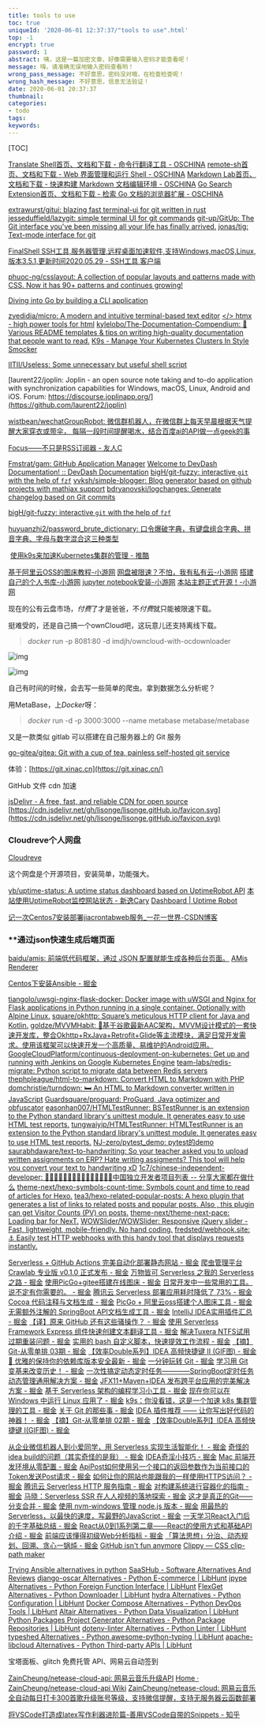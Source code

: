 ```yaml
---
title: tools to use
toc: true
uniqueId: '2020-06-01 12:37:37/"tools to use".html'
top: -1
encrypt: true
password: 1
abstract: 咦，这是一篇加密文章，好像需要输入密码才能查看呢！
message: 嗨，请准确无误地输入密码查看哟！
wrong_pass_message: 不好意思，密码没对哦，在检查检查呢！
wrong_hash_message: 不好意思，信息无法验证！
date: 2020-06-01 20:37:37
thumbnail:
categories:
- todo
tags:
keywords:
---
```



[TOC]

<!--more-->

[Translate Shell首页、文档和下载 - 命令行翻译工具 - OSCHINA](https://www.oschina.net/p/translate-shell)
[remote-sh首页、文档和下载 - Web 界面管理和运行 Shell - OSCHINA](https://www.oschina.net/p/remote-sh)
[Markdown Lab首页、文档和下载 - 快速构建 Markdown 文档编辑环境 - OSCHINA](https://www.oschina.net/p/markdown-lab)
[Go Search Extension首页、文档和下载 - 检索 Go 文档的浏览器扩展 - OSCHINA](https://www.oschina.net/p/go-search-extension)



[extrawurst/gitui: blazing fast terminal-ui for git written in rust](https://github.com/extrawurst/gitui)
[jesseduffield/lazygit: simple terminal UI for git commands](https://github.com/jesseduffield/lazygit)
[git-up/GitUp: The Git interface you've been missing all your life has finally arrived.](https://github.com/git-up/GitUp)
[jonas/tig: Text-mode interface for git](https://github.com/jonas/tig)



[FinalShell SSH工具,服务器管理,远程桌面加速软件,支持Windows,macOS,Linux,版本3.5.1,更新时间2020.05.29 - SSH工具 客户端](http://www.hostbuf.com/t/988.html)

[phuoc-ng/csslayout: A collection of popular layouts and patterns made with CSS. Now it has 90+ patterns and continues growing!](https://github.com/phuoc-ng/csslayout?utm_campaign=Django%2BNewsletter&utm_medium=web&utm_source=Django_Newsletter_25)

[Diving into Go by building a CLI application](https://eryb.space/2020/05/27/diving-into-go-by-building-a-cli-application.html)

[zyedidia/micro: A modern and intuitive terminal-based text editor](https://github.com/zyedidia/micro)
[</> htmx - high power tools for html](https://htmx.org/)
[kylelobo/The-Documentation-Compendium: 📢 Various README templates & tips on writing high-quality documentation that people want to read.](https://github.com/kylelobo/The-Documentation-Compendium/)
[K9s - Manage Your Kubernetes Clusters In Style](https://k9scli.io/)
[Smocker](https://smocker.dev/)

[IITII/Useless: Some unnecessary but useful shell script](https://github.com/IITII/Useless#FFmpegsh)

[laurent22/joplin: Joplin - an open source note taking and to-do application with synchronization capabilities for Windows, macOS, Linux, Android and iOS. Forum: https://discourse.joplinapp.org/](https://github.com/laurent22/joplin)

[wistbean/wechatGroupRobot: 微信群机器人，在微信群上每天早晨根据天气提醒大家穿衣或带伞， 每隔一段时间提醒喝水，结合百度ai的API做一点geek的事](https://github.com/wistbean/wechatGroupRobot)

[Focus——不只是RSS订阅器 - 友人C](https://www.ihewro.com/archives/948/)

[Fmstrat/gam: GitHub Application Manager](https://github.com/Fmstrat/gam)
[Welcome to DevDash Documentation! :: DevDash Documentation](https://thedevdash.com/)
[bigH/git-fuzzy: interactive `git` with the help of `fzf`](https://github.com/bigH/git-fuzzy)
[vvksh/simple-blogger: Blog generator based on github projects with mathjax support](https://github.com/vvksh/simple-blogger)
[bdryanovski/logchanges: Generate changelog based on Git commits](https://github.com/bdryanovski/logchanges)

[bigH/git-fuzzy: interactive `git` with the help of `fzf`](https://github.com/bigH/git-fuzzy)

[huyuanzhi2/password_brute_dictionary: 口令爆破字典，有键盘组合字典、拼音字典、字母与数字混合这三种类型](https://github.com/huyuanzhi2/password_brute_dictionary)

​	[使用k9s来加速Kubernetes集群的管理 - 推酷](https://www.tuicool.com/articles/mYVBvyI)

[基于阿里云OSS的图床教程-小游网](https://xiaoyou66.com/archives/774)
[网盘被限速？不怕，我有私有云-小游网](https://xiaoyou66.com/archives/769)
[搭建自己的个人书库-小游网](https://xiaoyou66.com/archives/1016)
[jupyter notebook安装-小游网](https://xiaoyou66.com/archives/1095)
[本站主题正式开源！-小游网](https://xiaoyou66.com/archives/1276)

现在的公有云盘市场，*付费*了才是爸爸，不*付费*就只能被限速下载。

挺难受的，还是自己搞一个ownCloud吧，这玩意儿还支持离线下载。

> *docker* run -p 8081:80 -d imdjh/owncloud-with-ocdownloader

![img](https://i.loli.net/2020/06/13/ZUNgGLi536y7vns.jpg)

![img](https://i.loli.net/2020/06/13/RieAxPmv7HuWk5f.jpg)

自己有时间的时候，会去写一些简单的爬虫。拿到数据怎么分析呢？

用MetaBase，上*Docker*呀：

> *docker* run -d -p 3000:3000 --name metabase metabase/metabase



又是一款类似 gitlab 可以搭建在自己服务器上的 Git 服务 

[go-gitea/gitea: Git with a cup of tea, painless self-hosted git service](https://github.com/go-gitea/gitea)

体验：[https://git.xinac.cn](https://git.xinac.cn/)



GitHub 文件 cdn 加速

[jsDelivr - A free, fast, and reliable CDN for open source](https://www.jsdelivr.com/?docs=gh)
[https://cdn.jsdelivr.net/gh/lisonge/lisonge.gitHub.io/favicon.svg](https://cdn.jsdelivr.net/gh/lisonge/lisonge.gitHub.io/favicon.svg)

### Cloudreve个人网盘

[Cloudreve](https://pan.cary.tech/)

这个网盘是个开源项目，安装简单，功能强大。



[yb/uptime-status: A uptime status dashboard based on UptimeRobot API](https://github.com/yb/uptime-status)
[本站使用UptimeRobot监控网站状态 - 新逸Cary](https://blog.xinac.cn/archives/uptimerobot)
[Dashboard | Uptime Robot](https://uptimerobot.com/dashboard#mainDashboard)



[记一次Centos7安装部署jiacrontabweb服务_一花一世界-CSDN博客](https://blog.csdn.net/llwy1428/article/details/102899282)

### **通过json快速生成后端页面

[baidu/amis: 前端低代码框架，通过 JSON 配置就能生成各种后台页面。](https://github.com/baidu/amis)
[AMis Renderer](https://baidu.github.io/amis/docs/intro?page=1)



[Centos下安装Ansible - 掘金](https://juejin.im/post/5d80da84e51d4562132031cd)



[tiangolo/uwsgi-nginx-flask-docker: Docker image with uWSGI and Nginx for Flask applications in Python running in a single container. Optionally with Alpine Linux.](https://github.com/tiangolo/uwsgi-nginx-flask-docker)
[square/okhttp: Square’s meticulous HTTP client for Java and Kotlin.](https://github.com/square/okhttp)
[goldze/MVVMHabit: 👕基于谷歌最新AAC架构，MVVM设计模式的一套快速开发库，整合Okhttp+RxJava+Retrofit+Glide等主流模块，满足日常开发需求。使用该框架可以快速开发一个高质量、易维护的Android应用。](https://github.com/goldze/MVVMHabit)
[GoogleCloudPlatform/continuous-deployment-on-kubernetes: Get up and running with Jenkins on Google Kubernetes Engine](https://github.com/GoogleCloudPlatform/continuous-deployment-on-kubernetes)
[team-labs/redis-migrate: Python script to migrate data between Redis servers](https://github.com/team-labs/redis-migrate)
[thephpleague/html-to-markdown: Convert HTML to Markdown with PHP](https://github.com/thephpleague/html-to-markdown)
[domchristie/turndown: 🛏 An HTML to Markdown converter written in JavaScript](https://github.com/domchristie/turndown)
[Guardsquare/proguard: ProGuard, Java optimizer and obfuscator](https://github.com/Guardsquare/proguard)
[easonhan007/HTMLTestRunner: BSTestRunner is an extension to the Python standard library's unittest module. It generates easy to use HTML test reports.](https://github.com/easonhan007/HTMLTestRunner)
[tungwaiyip/HTMLTestRunner: HTMLTestRunner is an extension to the Python standard library's unittest module. It generates easy to use HTML test reports.](https://github.com/tungwaiyip/HTMLTestRunner)
[NJ-zero/pytest_demo: pytest的demo](https://github.com/NJ-zero/pytest_demo)
[saurabhdaware/text-to-handwriting: So your teacher asked you to upload written assignments on ERP? Hate writing assigments? This tool will help you convert your text to handwriting xD](https://github.com/saurabhdaware/text-to-handwriting)
[1c7/chinese-independent-developer: 👩🏿‍💻👨🏾‍💻👩🏼‍💻👨🏽‍💻👩🏻‍💻中国独立开发者项目列表 -- 分享大家都在做什么](https://github.com/1c7/chinese-independent-developer)
[theme-next/hexo-symbols-count-time: Symbols count and time to read of articles for Hexo.](https://github.com/theme-next/hexo-symbols-count-time)
[tea3/hexo-related-popular-posts: A hexo plugin that generates a list of links to related posts and popular posts. Also , this plugin can get Visitor Counts (PV) on posts.](https://github.com/tea3/hexo-related-popular-posts)
[theme-next/theme-next-pace: Loading bar for NexT.](https://github.com/theme-next/theme-next-pace)
[WOWSlider/WOWSlider: Responsive jQuery slider - Fast, lightweight, mobile-friendly. No hand coding.](https://github.com/WOWSlider/WOWSlider)
[fredsted/webhook.site: ⚓️ Easily test HTTP webhooks with this handy tool that displays requests instantly.](https://github.com/fredsted/webhook.site)



[Serverless + GitHub Actions 完美自动化部署静态网站 - 掘金](https://juejin.im/post/5eeb2b00f265da02b643189e)
[爬虫管理平台 Crawlab 专业版 v0.1.0 正式发布 - 掘金](https://juejin.im/post/5ee9e10ff265da02a224811b)
[万物皆可 Serverless 之我的 Serverless 之路 - 掘金](https://juejin.im/post/5ee9d2ede51d4573c7592b3f)
[使用PicGo+gitee搭建在线图床 - 掘金](https://juejin.im/post/5ee9b894e51d45740950c3bf)
[日常开发中一些常用的工具。说不定有你需要的。 - 掘金](https://juejin.im/post/5ee8d5b36fb9a047d45bb8af)
[腾讯云 Serverless 部署应用耗时降低了 73% - 掘金](https://juejin.im/post/5ee759006fb9a047d45bb673)
[Cocoa 代码注释与文档生成 - 掘金](https://juejin.im/post/5ee70d7ff265da76d66c3c60)
[PicGo + 阿里云oss搭建个人图床工具 - 掘金](https://juejin.im/post/5ee57fb3518825433e1fc4ad)
[无需额外注解的 SpringBoot API文档生成工具 - 掘金](https://juejin.im/post/5ee623f7f265da770f52132d)
[IntelliJ IDEA实用插件汇总 - 掘金](https://juejin.im/post/5ee443bf51882543464b28f4)
[【译】原来 GitHub 还有这些骚操作？ - 掘金](https://juejin.im/post/5ee2df3cf265da771c780138)
[使用 Serverless Framework Express 组件快速创建文本翻译工具 - 掘金](https://juejin.im/post/5ee1d5ea5188253683550d32)
[解决Tuxera NTFS试用过期重装问题 - 掘金](https://juejin.im/post/5ee191a0518825430649be3e)
[实用的 bash 自定义脚本，快速提效工作流程 - 掘金](https://juejin.im/post/5ee0cf2151882522c3690a52)
[【摘】Git-从零单排 03期 - 掘金](https://juejin.im/post/5edbc809518825433139fdfe)
[【效率Double系列】IDEA 高频快捷键 Ⅱ (GIF图) - 掘金](https://juejin.im/post/5edc4a7be51d457b3f4a13a7)
[🌳 优雅的保持你的依赖库版本安全最新 - 掘金](https://juejin.im/post/5ed7bab86fb9a047ca10e8ed)
[一分钟玩转 Git - 掘金](https://juejin.im/post/5ed99a166fb9a047ff1ab4e0)
[学习用 Git 变基来改变历史！ - 掘金](https://juejin.im/post/5ed7b02fe51d457867169a7b)
[一次性搞定动态定时任务————SpringBoot定时任务动态管理通用解决方案 - 掘金](https://juejin.im/post/5ed617966fb9a047ff1ab201)
[JFX11+Maven+IDEA 发布跨平台应用的完美解决方案 - 掘金](https://juejin.im/post/5ed54e39f265da76fd4ee5d6)
[基于 Serverless 架构的编程学习小工具 - 掘金](https://juejin.im/post/5ed5b7e46fb9a047e02ef6ab)
[现在你可以在 Windows 中运行 Linux 应用了 - 掘金](https://juejin.im/post/5ed3d099518825432632916b)
[k9s：你没看错，这是一个加速 k8s 集群管理的工具 - 掘金](https://juejin.im/post/5ed3d11751882542f871dbcc)
[关于 Git 的那些事 - 掘金](https://juejin.im/post/5ed38c25e51d4578504a848e)
[IDEA 插件推荐 —— 让你写出好代码的神器！ - 掘金](https://juejin.im/post/5ed3684fe51d4578740f66bd)
[【摘】Git-从零单排 02期 - 掘金](https://juejin.im/post/5ed267fc6fb9a047ea45d4ed)
[【效率Double系列】IDEA 高频快捷键 Ⅰ(GIF图) - 掘金](https://juejin.im/post/5ed222d35188254340630359)



[从企业微信机器人到小爱同学，用 Serverless 实现生活智能化！ - 掘金](https://juejin.im/post/5ece5a516fb9a047b11b4a90)
[奇怪的idea build的问题（其实奇怪的是我） - 掘金](https://juejin.im/post/5ecb7e2ce51d45786973bb3d)
[IDEA奇淫小技巧 - 掘金](https://juejin.im/post/5ecc6e1d518825431f7c5a65)
[Mac 前端开发环境从零配置 - 掘金](https://juejin.im/post/5ecb3dd2e51d4578a12e23ba)
[ApiPost如何使用另一个接口的返回参数作为当前接口的Token发送Post请求 - 掘金](https://juejin.im/post/5ec79291e51d4578761ff36c)
[如何让你的网站也能跟我的一样使用HTTPS访问？ - 掘金](https://juejin.im/post/5ec690fe6fb9a047e16c77ff)
[腾讯云 Serverless HTTP 服务指南 - 掘金](https://juejin.im/post/5ec6759ff265da76de5cd017)
[对构建系统进行容器化的指南 - 掘金](https://juejin.im/post/5ec68913518825431f7c53f4)
[马晓：Serverless SSR 在人人视频的落地探索 - 掘金](https://juejin.im/post/5ec61edb51882543004490ef)
[这才是真正的Git——分支合并 - 掘金](https://juejin.im/post/5ec6067f6fb9a047f0125b4b)
[使用 nvm-windows 管理 node.js 版本 - 掘金](https://juejin.im/post/5ec55adfe51d4578504a72fe)
[用最热的Serverless，以最快的速度，写最野的JavaScript - 掘金](https://juejin.im/post/5eea075751882565de26c334)
[一天学习React入门后的千字基础总结 - 掘金](https://juejin.im/post/5eeb1fcdf265da02ec0bbf51)
[React从0到1系列第二章——React的使用方式和基础API介绍 - 掘金](https://juejin.im/post/5edf95e66fb9a047f61057f6)
[前端应该懂得初级Web分析指标 - 掘金](https://juejin.im/post/5ee4c3d9f265da771066eb73)
[「算法思想」分治、动态规划、回溯、贪心一锅炖 - 掘金](https://juejin.im/post/5ee4f5bfe51d457b3f4a1fc0)
[GitHub isn't fun anymore](https://jaredpalmer.com/github-isnt-fun-anymore)
[Clippy — CSS clip-path maker](https://bennettfeely.com/clippy/)



[Trying Ansible alternatives in python](http://blog.rfox.eu/en/Explorations/Trying_Ansible_alternatives_in_python.html)
[SaaSHub - Software Alternatives And Reviews](https://www.saashub.com/)
[django-oscar Alternatives - Python E-commerce | LibHunt](https://python.libhunt.com/django-oscar-alternatives)
[jpype Alternatives - Python Foreign Function Interface | LibHunt](https://python.libhunt.com/jpype-alternatives)
[FlexGet Alternatives - Python Downloader | LibHunt](https://python.libhunt.com/flexget-alternatives)
[hydra Alternatives - Python Configuration | LibHunt](https://python.libhunt.com/hydra-alternatives)
[Docker Compose Alternatives - Python DevOps Tools | LibHunt](https://python.libhunt.com/compose-alternatives)
[Altair Alternatives - Python Data Visualization | LibHunt](https://python.libhunt.com/altair-alternatives)
[Python Packages Project Generator Alternatives - Python Package Repositories | LibHunt](https://python.libhunt.com/python-package-template-alternatives)
[dotenv-linter Alternatives - Python Linter | LibHunt](https://python.libhunt.com/dotenv-linter-alternatives)
[typeshed Alternatives - Python awesome-python-typing | LibHunt](https://python.libhunt.com/typeshed-alternatives)
[apache-libcloud Alternatives - Python Third-party APIs | LibHunt](https://python.libhunt.com/libcloud-alternatives)



宝塔面板、glitch 免费托管 API、网易云自动签到

[ZainCheung/netease-cloud-api: 网易云音乐升级API](https://github.com/ZainCheung/netease-cloud-api)
[Home · ZainCheung/netease-cloud-api Wiki](https://github.com/ZainCheung/netease-cloud-api/wiki)
[ZainCheung/netease-cloud: 网易云音乐全自动每日打卡300首歌升级账号等级，支持微信提醒，支持无服务器云函数部署](https://github.com/ZainCheung/netease-cloud)



[将VSCode打造成latex写作利器进阶篇-善用VSCode自带的Snippets - 知乎](https://zhuanlan.zhihu.com/p/150871057)
